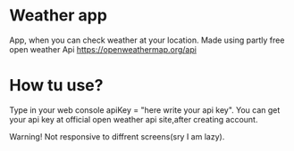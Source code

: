 # Weather app
 App, when you can check weather at your location. Made using partly free open weather Api
 https://openweathermap.org/api
 
# How tu use?
 Type in your web console apiKey = "here write your api key".
 You can get your api key at official open weather api site,after creating account.
 
 Warning!
 Not responsive to diffrent screens(sry I am lazy).
